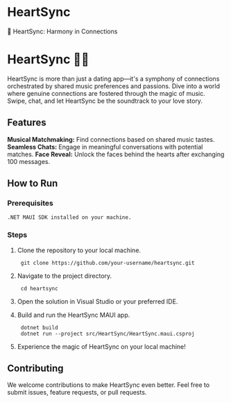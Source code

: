 # HeartSync
💖 HeartSync: Harmony in Connections

<h1>HeartSync 🎵💖</h1>

HeartSync is more than just a dating app—it's a symphony of connections orchestrated by shared music preferences and passions. Dive into a world where genuine connections are fostered through the magic of music. Swipe, chat, and let HeartSync be the soundtrack to your love story.
<h2>Features</h2>

<b>Musical Matchmaking:</b> Find connections based on shared music tastes. <n/>
<b>Seamless Chats:</b> Engage in meaningful conversations with potential matches. <n/>
<b>Face Reveal:</b> Unlock the faces behind the hearts after exchanging 100 messages.

<h2>How to Run</h2>
<h3>Prerequisites</h3>

    .NET MAUI SDK installed on your machine.

<h3>Steps</h3>

1. Clone the repository to your local machine.

        git clone https://github.com/your-username/heartsync.git

2. Navigate to the project directory.
   
        cd heartsync

4. Open the solution in Visual Studio or your preferred IDE.

5. Build and run the HeartSync MAUI app.
        
        dotnet build
        dotnet run --project src/HeartSync/HeartSync.maui.csproj

6. Experience the magic of HeartSync on your local machine!

<h2>Contributing</h2>

We welcome contributions to make HeartSync even better. Feel free to submit issues, feature requests, or pull requests.
